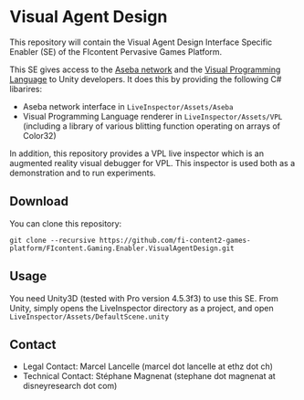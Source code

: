 Visual Agent Design 
===================

This repository will contain the Visual Agent Design Interface Specific Enabler (SE) of the FIcontent Pervasive Games Platform.

This SE gives access to the [Aseba network](http://thymio.org) and the [Visual Programming Language](https://aseba.wikidot.com/en:thymiovpl) to Unity developers.
It does this by providing the following C# libarires:
 * Aseba network interface in `LiveInspector/Assets/Aseba`
 * Visual Programming Language renderer in `LiveInspector/Assets/VPL` (including a library of various blitting function operating on arrays of Color32)

In addition, this repository provides a VPL live inspector which is an augmented reality visual debugger for VPL.
This inspector is used both as a demonstration and to run experiments.

Download
--------

You can clone this repository:

    git clone --recursive https://github.com/fi-content2-games-platform/FIcontent.Gaming.Enabler.VisualAgentDesign.git

Usage
-----

You need Unity3D (tested with Pro version 4.5.3f3) to use this SE.
From Unity, simply opens the LiveInspector directory as a project, and open `LiveInspector/Assets/DefaultScene.unity`

Contact
-------

 * Legal Contact: Marcel Lancelle (marcel dot lancelle at ethz dot ch)
 * Technical Contact: Stéphane Magnenat (stephane dot magnenat at disneyresearch dot com)
